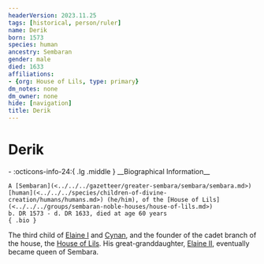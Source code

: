 ```yaml
---
headerVersion: 2023.11.25
tags: [historical, person/ruler]
name: Derik
born: 1573
species: human
ancestry: Sembaran
gender: male
died: 1633
affiliations:
- {org: House of Lils, type: primary}
dm_notes: none
dm_owner: none
hide: [navigation]
title: Derik
---
```

# Derik
<div class="grid cards ext-narrow-margin ext-one-column" markdown>
- :octicons-info-24:{ .lg .middle } __Biographical Information__

    A [Sembaran](<../../../gazetteer/greater-sembara/sembara/sembara.md>) [human](<../../../species/children-of-divine-creation/humans/humans.md>) (he/him), of the [House of Lils](<../../../groups/sembaran-noble-houses/house-of-lils.md>)  
    b. DR 1573 - d. DR 1633, died at age 60 years  
    { .bio }

</div>


The third child of [Elaine I](<./elaine-i.md>) and [Cynan](<./cynan.md>), and the founder of the cadet branch of the house, the [House of Lils](<../../../groups/sembaran-noble-houses/house-of-lils.md>). His great-granddaughter, [Elaine II](<./elaine-ii.md>), eventually became queen of Sembara.

